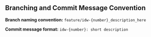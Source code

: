 ## Branching and Commit Message Convention
**Branch naming convention:**
`feature/idw-{number}_description_here`

**Commit message format:**
`idw-{number}: short description`

